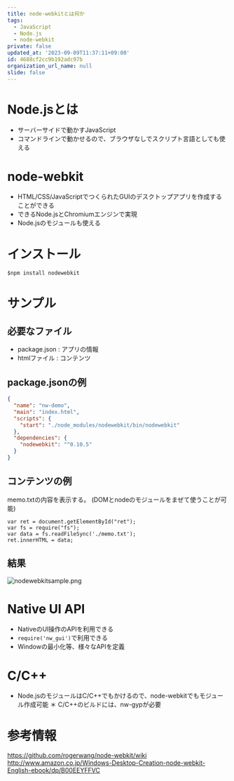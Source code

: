 ```yaml
---
title: node-webkitとは何か
tags:
  - JavaScript
  - Node.js
  - node-webkit
private: false
updated_at: '2023-09-09T11:37:11+09:00'
id: 4688cf2cc9b192adc97b
organization_url_name: null
slide: false
---
```



# Node.jsとは
* サーバーサイドで動かすJavaScript
* コマンドラインで動かせるので、ブラウザなしでスクリプト言語としても使える

# node-webkit
* HTML/CSS/JavaScriptでつくられたGUIのデスクトップアプリを作成することができる
 * できるNode.jsとChromiumエンジンで実現
* Node.jsのモジュールも使える

# インストール

```shell-session:
$npm install nodewebkit
```

# サンプル
## 必要なファイル
* package.json : アプリの情報
* htmlファイル : コンテンツ

## package.jsonの例

```javascript:package.json
{
  "name": "nw-demo",
  "main": "index.html",
  "scripts": {
    "start": "./node_modules/nodewebkit/bin/nodewebkit"
  },
  "dependencies": {
    "nodewebkit": "^0.10.5"
  }
}
```


## コンテンツの例
memo.txtの内容を表示する。
(DOMとnodeのモジュールをまぜて使うことが可能)

```
var ret = document.getElementById("ret");
var fs = require("fs");
var data = fs.readFileSync('./memo.txt');
ret.innerHTML = data;
```

## 結果

![nodewebkitsample.png](https://qiita-image-store.s3.amazonaws.com/0/4044/3da19675-b208-15b9-3fdd-4b1abeeb4bb8.png "nodewebkitsample.png")

# Native UI API
* NativeのUI操作のAPIを利用できる
* ```require('nw_gui')```で利用できる
* Windowの最小化等、様々なAPIを定義

# C/C++
* Node.jsのモジュールはC/C++でもかけるので、node-webkitでもモジュール作成可能
＊ C/C++のビルドには、nw-gypが必要

# 参考情報
https://github.com/rogerwang/node-webkit/wiki
http://www.amazon.co.jp/Windows-Desktop-Creation-node-webkit-English-ebook/dp/B00EEYFFVC
